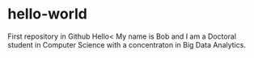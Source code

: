 # hello-world
First repository in Github
Hello<
My name is Bob and I am a Doctoral student in Computer Science with a concentraton in Big Data Analytics.
